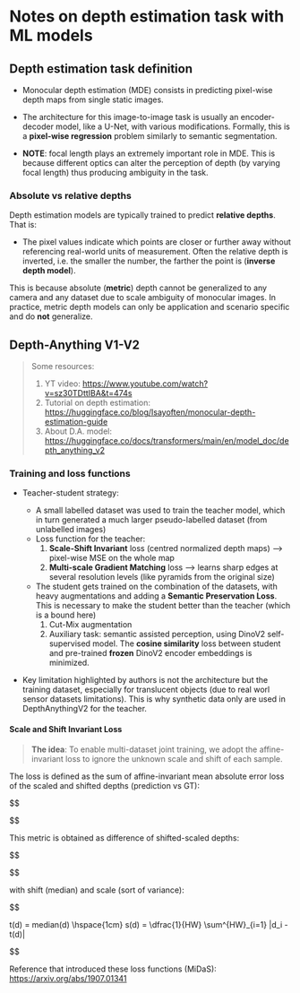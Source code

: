 # Notes on depth estimation task with ML models

## Depth estimation task definition

- Monocular depth estimation (MDE) consists in predicting pixel-wise depth maps from single static images.

- The architecture for this image-to-image task is usually an encoder-decoder model, like a U-Net, with various modifications. Formally, this is a **pixel-wise regression** problem similarly to semantic segmentation.

- **NOTE**: focal length plays an extremely important role in MDE. This is because different optics can alter the perception of depth (by varying focal length) thus producing ambiguity in the task.

### Absolute vs relative depths

Depth estimation models are typically trained to predict **relative depths**. That is:

- The pixel values indicate which points are closer or further away without referencing real-world units of measurement. Often the relative depth is inverted, i.e. the smaller the number, the farther the point is (**inverse depth model**).

This is because absolute (**metric**) depth cannot be generalized to any camera and any dataset due to scale ambiguity of monocular images. In practice, metric depth models can only be application and scenario specific and do **not** generalize.

## Depth-Anything V1-V2

> Some resources:
>
> 1. YT video: <https://www.youtube.com/watch?v=sz30TDttIBA&t=474s>
> 2. Tutorial on depth estimation: <https://huggingface.co/blog/Isayoften/monocular-depth-estimation-guide>
> 3. About D.A. model: <https://huggingface.co/docs/transformers/main/en/model_doc/depth_anything_v2>

### Training and loss functions

- Teacher-student strategy:
  - A small labelled dataset was used to train the teacher model, which in turn generated a much larger pseudo-labelled dataset (from unlabelled images)
  - Loss function for the teacher:
    1. **Scale-Shift Invariant** loss (centred normalized depth maps) --> pixel-wise MSE on the whole map
    2. **Multi-scale Gradient Matching** loss --> learns sharp edges at several resolution levels (like pyramids from the original size)
  - The student gets trained on the combination of the datasets, with heavy augmentations and adding a **Semantic Preservation Loss**. This is necessary to make the student better than the teacher (which is a bound here)
    1. Cut-Mix augmentation
    2. Auxiliary task: semantic assisted perception, using DinoV2 self-supervised model. The **cosine similarity** loss between student and pre-trained **frozen** DinoV2 encoder embeddings is minimized.

- Key limitation highlighted by authors is not the architecture but the training dataset, especially for translucent objects (due to real worl sensor datasets limitations). This is why synthetic data only are used in DepthAnythingV2 for the teacher.

#### Scale and Shift Invariant Loss

>**The idea**: To enable multi-dataset joint training, we adopt the affine-invariant loss to ignore the unknown scale and shift of each sample.

The loss is defined as the sum of affine-invariant mean absolute error loss of the scaled and shifted depths (prediction vs GT):

$$

$$

This metric is obtained as difference of shifted-scaled depths:

$$

$$

with shift (median) and scale (sort of variance):

$$

t(d) = median(d) \hspace{1cm} s(d) = \dfrac{1}{HW} \sum^{HW}_{i=1} |d_i - t(d)|

$$

Reference that introduced these loss functions (MiDaS): <https://arxiv.org/abs/1907.01341>
